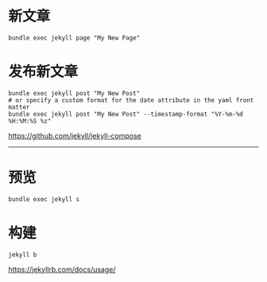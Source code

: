 # 新文章

```
bundle exec jekyll page "My New Page"
```

# 发布新文章

```
bundle exec jekyll post "My New Post"
# or specify a custom format for the date attribute in the yaml front matter
bundle exec jekyll post "My New Post" --timestamp-format "%Y-%m-%d %H:%M:%S %z"
```

https://github.com/jekyll/jekyll-compose

---

# 预览

```
bundle exec jekyll s
```

# 构建

```
jekyll b
```

https://jekyllrb.com/docs/usage/